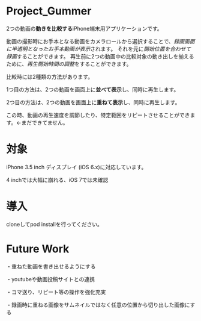 Project_Gummer
======================
2つの動画の**動きを比較する**iPhone端末用アプリケーションです。

動画の撮影時にお手本となる動画をカメラロールから選択することで、*録画画面に半透明となったお手本動画が表示*されます。
それを元に*開始位置を合わせて録画*することができます。
再生前に2つの動画中の比較対象の動き出しを揃えるために、*再生開始時間の調整*をすることができます。

比較時には2種類の方法があります。

1つ目の方法は、2つの動画を画面上に**並べて表示**し、同時に再生します。

2つ目の方法は、2つの動画を画面上に**重ねて表示**し、同時に再生します。

この時、動画の再生速度を調節したり、特定範囲をリピートさせることができます。←まだできてません。

対象
=========
iPhone 3.5 inch ディスプレイ (iOS 6.x)に対応しています。

4 inchでは大幅に崩れる、iOS 7では未確認



導入
=============
cloneしてpod installを行ってください。


Future Work
===================
・重ねた動画を書き出せるようにする

・youtubeや動画投稿サイトとの連携

・コマ送り、リピート等の操作を強化充実

・録画時に重ねる画像をサムネイルではなく任意の位置から切り出した画像にする
